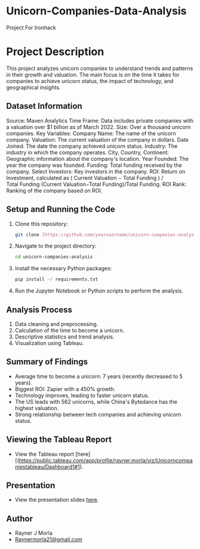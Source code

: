 # Unicorn-Companies-Data-Analysis
Project For Ironhack 

# Project Description

This project analyzes unicorn companies to understand trends and patterns in their growth and valuation. The main focus is on the time it takes for companies to achieve unicorn status, the impact of technology, and geographical insights.

## Dataset Information

Source: Maven Analytics
Time Frame: Data includes private companies with a valuation over $1 billion as of March 2022.
Size: Over a thousand unicorn companies.
Key Variables:
Company Name: The name of the unicorn company.
Valuation: The current valuation of the company in dollars.
Date Joined: The date the company achieved unicorn status.
Industry: The industry in which the company operates.
City, Country, Continent: Geographic information about the company's location.
Year Founded: The year the company was founded.
Funding: Total funding received by the company.
Select Investors: Key investors in the company.
ROI: Return on Investment, calculated as 
(
Current Valuation
−
Total Funding
)
/
Total Funding
(Current Valuation−Total Funding)/Total Funding.
ROI Rank: Ranking of the company based on ROI.

## Setup and Running the Code
1. Clone this repository:
    ```bash
    git clone [https://github.com/yourusername/unicorn-companies-analysis.git](https://github.com/RaynerMorla21/Unicorn-Companies-Data-Analysis/edit/main/README.md)
    ```
2. Navigate to the project directory:
    ```bash
    cd unicorn-companies-analysis
    ```
3. Install the necessary Python packages:
    ```bash
    pip install -r requirements.txt
    ```
4. Run the Jupyter Notebook or Python scripts to perform the analysis.

## Analysis Process
1. Data cleaning and preprocessing.
2. Calculation of the time to become a unicorn.
3. Descriptive statistics and trend analysis.
4. Visualization using Tableau.

## Summary of Findings
- Average time to become a unicorn: 7 years (recently decreased to 5 years).
- Biggest ROI: Zapier with a 450% growth.
- Technology improves, leading to faster unicorn status.
- The US leads with 562 unicorns, while China's Bytedance has the highest valuation.
- Strong relationship between tech companies and achieving unicorn status.

## Viewing the Tableau Report
- View the Tableau report [here][(https://public.tableau.com/app/profile/rayner.morla/viz/Unicorncompaniestableau/Dashboard1#1).


## Presentation
- View the presentation slides [here](https://www.canva.com/design/DAGJPqjCUWc/_vLgcXkDWqUuVyx3_R4BEQ/edit?utm_content=DAGJPqjCUWc&utm_campaign=designshare&utm_medium=link2&utm_source=sharebutton).

## Author
- Rayner J Morla
- Raynermorla21@gmail.com

